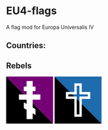 # EU4-flags
A flag mod for Europa Universalis IV

## Countries:

## Rebels
![alt text](source/orthodox_rebels.png "Orthodox Rebels")
![alt text](source/protestant_rebels.png "Protestant Rebels")
